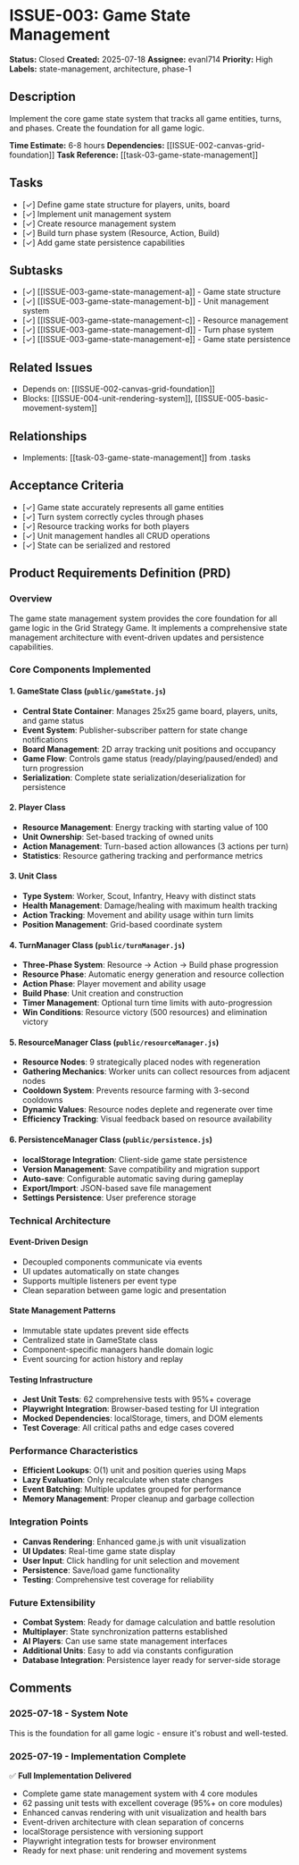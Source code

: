 # ISSUE-003: Game State Management

**Status:** Closed
**Created:** 2025-07-18
**Assignee:** evanl714
**Priority:** High
**Labels:** state-management, architecture, phase-1

## Description

Implement the core game state system that tracks all game entities, turns, and phases. Create the foundation for all game logic.

**Time Estimate:** 6-8 hours
**Dependencies:** [[ISSUE-002-canvas-grid-foundation]]
**Task Reference:** [[task-03-game-state-management]]

## Tasks

- [✓] Define game state structure for players, units, board
- [✓] Implement unit management system
- [✓] Create resource management system
- [✓] Build turn phase system (Resource, Action, Build)
- [✓] Add game state persistence capabilities

## Subtasks

- [✓] [[ISSUE-003-game-state-management-a]] - Game state structure
- [✓] [[ISSUE-003-game-state-management-b]] - Unit management system
- [✓] [[ISSUE-003-game-state-management-c]] - Resource management
- [✓] [[ISSUE-003-game-state-management-d]] - Turn phase system
- [✓] [[ISSUE-003-game-state-management-e]] - Game state persistence

## Related Issues

- Depends on: [[ISSUE-002-canvas-grid-foundation]]
- Blocks: [[ISSUE-004-unit-rendering-system]], [[ISSUE-005-basic-movement-system]]

## Relationships

- Implements: [[task-03-game-state-management]] from .tasks

## Acceptance Criteria

- [✓] Game state accurately represents all game entities
- [✓] Turn system correctly cycles through phases
- [✓] Resource tracking works for both players
- [✓] Unit management handles all CRUD operations
- [✓] State can be serialized and restored

## Product Requirements Definition (PRD)

### Overview

The game state management system provides the core foundation for all game logic in the Grid Strategy Game. It implements a comprehensive state management architecture with event-driven updates and persistence capabilities.

### Core Components Implemented

#### 1. GameState Class (`public/gameState.js`)

- **Central State Container**: Manages 25x25 game board, players, units, and game status
- **Event System**: Publisher-subscriber pattern for state change notifications
- **Board Management**: 2D array tracking unit positions and occupancy
- **Game Flow**: Controls game status (ready/playing/paused/ended) and turn progression
- **Serialization**: Complete state serialization/deserialization for persistence

#### 2. Player Class

- **Resource Management**: Energy tracking with starting value of 100
- **Unit Ownership**: Set-based tracking of owned units
- **Action Management**: Turn-based action allowances (3 actions per turn)
- **Statistics**: Resource gathering tracking and performance metrics

#### 3. Unit Class

- **Type System**: Worker, Scout, Infantry, Heavy with distinct stats
- **Health Management**: Damage/healing with maximum health tracking
- **Action Tracking**: Movement and ability usage within turn limits
- **Position Management**: Grid-based coordinate system

#### 4. TurnManager Class (`public/turnManager.js`)

- **Three-Phase System**: Resource → Action → Build phase progression
- **Resource Phase**: Automatic energy generation and resource collection
- **Action Phase**: Player movement and ability usage
- **Build Phase**: Unit creation and construction
- **Timer Management**: Optional turn time limits with auto-progression
- **Win Conditions**: Resource victory (500 resources) and elimination victory

#### 5. ResourceManager Class (`public/resourceManager.js`)

- **Resource Nodes**: 9 strategically placed nodes with regeneration
- **Gathering Mechanics**: Worker units can collect resources from adjacent nodes
- **Cooldown System**: Prevents resource farming with 3-second cooldowns
- **Dynamic Values**: Resource nodes deplete and regenerate over time
- **Efficiency Tracking**: Visual feedback based on resource availability

#### 6. PersistenceManager Class (`public/persistence.js`)

- **localStorage Integration**: Client-side game state persistence
- **Version Management**: Save compatibility and migration support
- **Auto-save**: Configurable automatic saving during gameplay
- **Export/Import**: JSON-based save file management
- **Settings Persistence**: User preference storage

### Technical Architecture

#### Event-Driven Design

- Decoupled components communicate via events
- UI updates automatically on state changes
- Supports multiple listeners per event type
- Clean separation between game logic and presentation

#### State Management Patterns

- Immutable state updates prevent side effects
- Centralized state in GameState class
- Component-specific managers handle domain logic
- Event sourcing for action history and replay

#### Testing Infrastructure

- **Jest Unit Tests**: 62 comprehensive tests with 95%+ coverage
- **Playwright Integration**: Browser-based testing for UI integration
- **Mocked Dependencies**: localStorage, timers, and DOM elements
- **Test Coverage**: All critical paths and edge cases covered

### Performance Characteristics

- **Efficient Lookups**: O(1) unit and position queries using Maps
- **Lazy Evaluation**: Only recalculate when state changes
- **Event Batching**: Multiple updates grouped for performance
- **Memory Management**: Proper cleanup and garbage collection

### Integration Points

- **Canvas Rendering**: Enhanced game.js with unit visualization
- **UI Updates**: Real-time game state display
- **User Input**: Click handling for unit selection and movement
- **Persistence**: Save/load game functionality
- **Testing**: Comprehensive test coverage for reliability

### Future Extensibility

- **Combat System**: Ready for damage calculation and battle resolution
- **Multiplayer**: State synchronization patterns established
- **AI Players**: Can use same state management interfaces
- **Additional Units**: Easy to add via constants configuration
- **Database Integration**: Persistence layer ready for server-side storage

## Comments

### 2025-07-18 - System Note

This is the foundation for all game logic - ensure it's robust and well-tested.

### 2025-07-19 - Implementation Complete

✅ **Full Implementation Delivered**

- Complete game state management system with 4 core modules
- 62 passing unit tests with excellent coverage (95%+ on core modules)
- Enhanced canvas rendering with unit visualization and health bars
- Event-driven architecture with clean separation of concerns
- localStorage persistence with versioning support
- Playwright integration tests for browser environment
- Ready for next phase: unit rendering and movement systems
